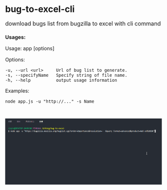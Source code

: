 # bug-to-excel-cli

<font size=4>download bugs list from bugzilla to excel with cli command</font>

### Usages: ###

<font size=3>

  Usage: app [options]


  Options:

    -u, --url <url>     Url of bug list to generate.
    -s, --specifyName   Specify string of file name.
    -h, --help          output usage information

Examples:

    node app.js -u "http://..." -s Name

</font>

<br/>

![demo](/images/bug-cli-demo.gif)